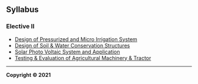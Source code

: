 ## Syllabus

###  **Elective II**

* [Design of Pressurized and Micro Irrigation System](ElectiveII/design_of_pressurized_and_micro_irrigation_system.html)
* [Design of Soil & Water Conservation Structures](ElectiveII/design_of_soil_&_water_conservation_structures.html)
* [Solar Photo Voltaic System and Application](ElectiveII/SOLAR_PHOTO_VOLTAIC_SYSTEM_AND_APPLICATION.html)
* [Testing & Evaluation of Agricultural Machinery & Tractor](ElectiveII/testing_&_evaluation_of_agricultural_machinery_&_tractor.html)


---

**Copyright © 2021** 
